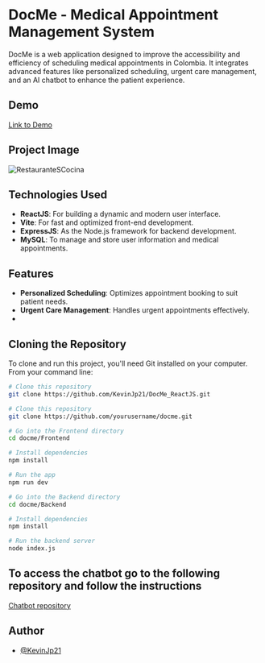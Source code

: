 # DocMe - Medical Appointment Management System

DocMe is a web application designed to improve the accessibility and efficiency of scheduling medical appointments in Colombia. It integrates advanced features like personalized scheduling, urgent care management, and an AI chatbot to enhance the patient experience.

## Demo

[Link to Demo](https://docme-two.vercel.app/)

## Project Image

![RestauranteSCocina](https://portfolio-kj.vercel.app/assets/docme-BMunPNO5.webp)

## Technologies Used

- **ReactJS**: For building a dynamic and modern user interface.
- **Vite**: For fast and optimized front-end development.
- **ExpressJS**: As the Node.js framework for backend development.
- **MySQL**: To manage and store user information and medical appointments.

## Features

- **Personalized Scheduling**: Optimizes appointment booking to suit patient needs.
- **Urgent Care Management**: Handles urgent appointments effectively.
- 
## Cloning the Repository

To clone and run this project, you'll need Git installed on your computer. From your command line:

```bash
# Clone this repository
git clone https://github.com/KevinJp21/DocMe_ReactJS.git
```
```bash
# Clone this repository
git clone https://github.com/yourusername/docme.git

# Go into the Frontend directory
cd docme/Frontend

# Install dependencies
npm install

# Run the app
npm run dev

# Go into the Backend directory
cd docme/Backend

# Install dependencies
npm install

# Run the backend server
node index.js
```

## To access the chatbot go to the following repository and follow the instructions
[Chatbot repository](https://github.com/KevinJp21/ChatBot)

## Author

- [@KevinJp21](https://github.com/KevinJp21)
